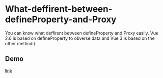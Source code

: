 # What-deffirent-between-defineProperty-and-Proxy
You can know what deffirent between defineProperty and Proxy easily. Vue 2.6 is based on defineProperty to obverse data and Vue 3 is based on the other method:)
## Demo
[link](https://ianchen0119.github.io/How-deffirent-between-defineProperty-and-Proxy/)
